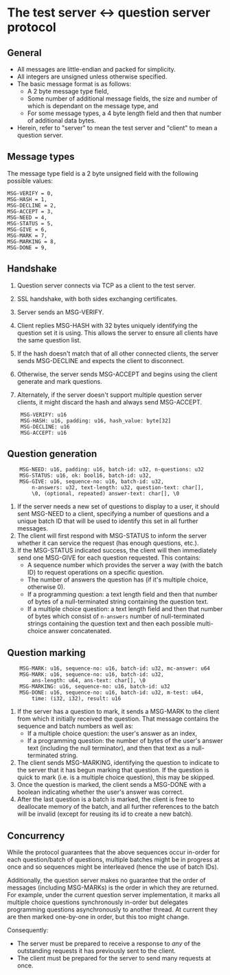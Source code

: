 # The test server <-> question server protocol

## General
- All messages are little-endian and packed for simplicity.
- All integers are unsigned unless otherwise specified.
- The basic message format is as follows:
  - A 2 byte message type field,
  - Some number of additional message fields, the size and number of
    which is dependant on the message type, and
  - For some message types, a 4 byte length field and then that number
    of additional data bytes.
- Herein, refer to "server" to mean the test server and "client" to
  mean a question server.

## Message types
The message type field is a 2 byte unsigned field with the following
possible values:

    MSG-VERIFY = 0,
    MSG-HASH = 1,
    MSG-DECLINE = 2,
    MSG-ACCEPT = 3,
    MSG-NEED = 4,
    MSG-STATUS = 5,
    MSG-GIVE = 6,
    MSG-MARK = 7,
    MSG-MARKING = 8,
    MSG-DONE = 9,

## Handshake
1. Question server connects via TCP as a client to the test server.
2. SSL handshake, with both sides exchanging certificates.
3. Server sends an MSG-VERIFY.
4. Client replies MSG-HASH with 32 bytes uniquely identifying the
   question set it is using. This allows the server to ensure all
   clients have the same question list.
5. If the hash doesn't match that of all other connected clients, the
   server sends MSG-DECLINE and expects the client to disconnect.
6. Otherwise, the server sends MSG-ACCEPT and begins using the client
   generate and mark questions.
7. Alternately, if the server doesn't support multiple question
   server clients, it might discard the hash and always send MSG-ACCEPT.

        MSG-VERIFY: u16
        MSG-HASH: u16, padding: u16, hash_value: byte[32]
        MSG-DECLINE: u16
        MSG-ACCEPT: u16

## Question generation

        MSG-NEED: u16, padding: u16, batch-id: u32, n-questions: u32
        MSG-STATUS: u16, ok: bool16, batch-id: u32,
        MSG-GIVE: u16, sequence-no: u16, batch-id: u32,
            n-answers: u32, text-length: u32, question-text: char[],
            \0, (optional, repeated) answer-text: char[], \0
        
1. If the server needs a new set of questions to display to a user, it
   should sent MSG-NEED to a client, specifying a number of questions
   and a unique batch ID that will be used to identify this set in all
   further messages.
2. The client will first respond with MSG-STATUS to inform the server
   whether it can service the request (has enough questions, etc.).
3. If the MSG-STATUS indicated success, the client will then
   immediately send one MSG-GIVE for each question requested. This
   contains:
     - A sequence number which provides the server a way
       (with the batch ID) to request operations on a specific
       question.
     - The number of answers the question has (if it's multiple
       choice, otherwise 0).
     - If a programming question: a text length field and then that
       number of bytes of a null-terminated string containing the
       question text.
     - If a multiple choice question: a text length field and then
       that number of bytes which consist of `n-answers` number of
       null-terminated strings containing the question text and then
       each possible multi-choice answer concatenated.

## Question marking

        MSG-MARK: u16, sequence-no: u16, batch-id: u32, mc-answer: u64
        MSG-MARK: u16, sequence-no: u16, batch-id: u32,
            ans-length: u64, ans-text: char[], \0
        MSG-MARKING: u16, sequence-no: u16, batch-id: u32
        MSG-DONE: u16, sequence-no: u16, batch-id: u32, m-test: u64,
			time: (i32, i32), result: u16

1. If the server has a question to mark, it sends a MSG-MARK to the
   client from which it initially received the question. That message
   contains the sequence and batch numbers as well as:
   - If a multiple choice question: the user's answer as an index,
   - If a programming question: the number of bytes of the user's
     answer text (including the null terminator), and then that text
     as a null-terminated string.
2. The client sends MSG-MARKING, identifying the question to indicate
   to the server that it has begun marking that question. If the
   question is quick to mark (i.e. is a multiple choice question), this
   may be skipped.
3. Once the question is marked, the client sends a MSG-DONE with a
   boolean indicating whether the user's answer was correct.
4. After the last question is a batch is marked, the client is free to
   deallocate memory of the batch, and all further references to the
   batch will be invalid (except for reusing its id to create a new
   batch).

## Concurrency

While the protocol guarantees that the above sequences occur in-order
for each question/batch of questions, multiple batches might be in
progress at once and so sequences might be interleaved (hence the use
of batch IDs).

Additionally, the question server makes no guarantee
that the order of messages (including MSG-MARKs) is the order in which
they are returned. For example, under the current question server
implementation, it marks all multiple choice questions synchronously
in-order but delegates programming questions asynchronously to another
thread. At current they are then marked one-by-one in order, but this
too might change.

Consequently:

- The server must be prepared to receive a response to _any_
  of the outstanding requests it has previously sent to the client.
- The client must be prepared for the server to send many requests at
  once.
